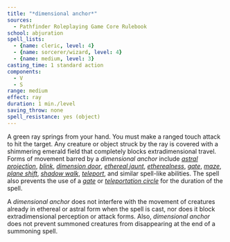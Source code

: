 ```yaml
---
title: "*dimensional anchor*"
sources:
  - Pathfinder Roleplaying Game Core Rulebook
school: abjuration
spell_lists:
  - {name: cleric, level: 4}
  - {name: sorcerer/wizard, level: 4}
  - {name: medium, level: 3}
casting_time: 1 standard action
components:
  - V
  - S
range: medium
effect: ray
duration: 1 min./level
saving_throw: none
spell_resistance: yes (object)
---
```


A green ray springs from your hand. You must make a ranged touch attack to hit the target. Any creature or object struck by the ray is covered with a shimmering emerald field that completely blocks extradimensional travel. Forms of movement barred by a *dimensional anchor* include [*astral projection*](/spells/astral-projection/), [*blink*](/spells/blink/), [*dimension door*](/spells/dimension-door/), [*ethereal jaunt*](/spells/ethereal-jaunt/), [*etherealness*](/spells/etherealness/), [*gate*](/spells/gate/), [*maze*](/spells/maze/), [*plane shift*](/spells/plane-shift/), [*shadow walk*](/spells/shadow-walk/), [*teleport*](/spells/teleport/), and similar spell-like abilities. The spell also prevents the use of a [*gate*](/spells/gate/) or [*teleportation circle*](/spells/teleportation-circle/) for the duration of the spell.

A *dimensional anchor* does not interfere with the movement of creatures already in ethereal or astral form when the spell is cast, nor does it block extradimensional perception or attack forms. Also, *dimensional anchor* does not prevent summoned creatures from disappearing at the end of a summoning spell.

